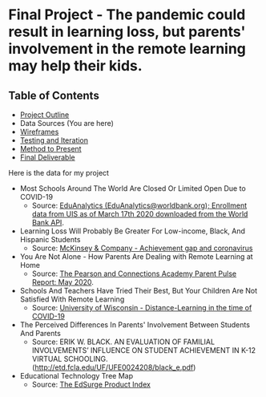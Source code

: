 # Final Project - The pandemic could result in learning loss, but parents' involvement in the remote learning may help their kids.
## Table of Contents
  * [Project Outline](project-outline.md)
  * Data Sources (You are here)
  * [Wireframes](/wireframes.md)
  * [Testing and Iteration](/testing-and-iteration.md)
  * [Method to Present](/method-to-present.md)
  * [Final Deliverable](/final-deliverable.md)

Here is the data for my project
* Most Schools Around The World Are Closed Or Limited Open Due to COVID-19
  * Source: [EduAnalytics (EduAnalytics@worldbank.org); Enrollment data from UIS as of March 17th 2020 downloaded from the World Bank API](https://www.worldbank.org/en/data/interactive/2020/03/24/world-bank-education-and-covid-19). 
* Learning Loss Will Probably Be Greater For Low-income, Black, And Hispanic Students
  * Source: [McKinsey & Company - Achievement gap and coronavirus](https://www.baidu.com/link?url=PqrEhOTHpJdXNHGO3QXBnb7dT-S3ttgGRUJnqvMzpFabCK0QKz5Qwj5wtbu-fMrNzrqoXl_gj_a7RnkQGeB5amBRjRTnvcS6-2TRKC5c4Bxneio6XSEDGD2fSVAlWC091GMLHsKkZDcuH3ZrBQH36iM48yNkNkuUicjYP0z3OCIksxNG1YWk90OpcNFCxWRVtWqXn7mcsUgrgVp9ZUVKD_&wd=&eqid=d6eee3f10000e6c6000000055f2ca1fe)
* You Are Not Alone - How Parents Are Dealing with Remote Learning at Home
  * Source: [The Pearson and Connections Academy Parent Pulse Report: May 2020](https://www.pearson.com/content/dam/global-store/global/resources/Pearson_Parent_Pulse_Survey.pdf).
* Schools And Teachers Have Tried Their Best, But Your Children Are Not Satisfied With Remote Learning
  * Source: [University of Wisconsin - Distance-Learning in the time of COVID-19](https://milwaukee.ca1.qualtrics.com/reports/RC/public/bWlsd2F1a2VlLTVlYzY3Y2U3MGExYmViMDAwZThlYjg0MS1VUl9iS0Y4ZTlzTm9yN0NnUWQ=)
* The Perceived Differences In Parents' Involvement Between Students And Parents
  * Source: ERIK W. BLACK. AN EVALUATION OF FAMILIAL INVOLVEMENTS’ INFLUENCE ON STUDENT ACHIEVEMENT IN K-12 VIRTUAL SCHOOLING.(http://etd.fcla.edu/UF/UFE0024208/black_e.pdf)
* Educational Technology Tree Map
  * Source: [The EdSurge Product Index](https://www.edsurge.com/product-reviews)
